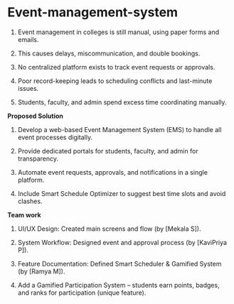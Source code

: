 # Event-management-system
1. Event management in colleges is still manual, using paper forms and emails.


2. This causes delays, miscommunication, and double bookings.


3. No centralized platform exists to track event requests or approvals.


4. Poor record-keeping leads to scheduling conflicts and last-minute issues.


5. Students, faculty, and admin spend excess time coordinating manually.
   
**Proposed Solution**

1. Develop a web-based Event Management System (EMS) to handle all event processes digitally.


2. Provide dedicated portals for students, faculty, and admin for transparency.


3. Automate event requests, approvals, and notifications in a single platform.


4. Include Smart Schedule Optimizer to suggest best time slots and avoid clashes.

**Team work**
1. UI/UX Design: Created main screens and flow (by [Mekala S]).


2. System Workflow: Designed event and approval process (by [KaviPriya P]).


3. Feature Documentation: Defined Smart Scheduler & Gamified System (by [Ramya M]).






5. Add a Gamified Participation System – students earn points, badges, and ranks for participation (unique feature).

